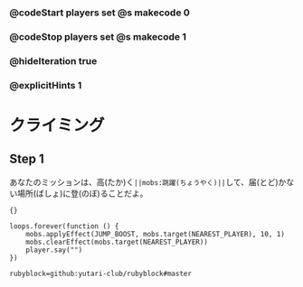 ### @codeStart players set @s makecode 0
### @codeStop players set @s makecode 1

### @hideIteration true 
### @explicitHints 1


<!-- # The Climb -->
# クライミング

## Step 1
あなたのミッションは、高(たか)く``||mobs:跳躍(ちょうやく)||``して、届(とど)かない場所(ばしょ)に登(のぼ)ることだよ。
<!-- Your challenge is to ``||mobs:jump||`` really high to climb up to the inaccessible area.  -->
```template
{}
``` 
```ghost
loops.forever(function () {
    mobs.applyEffect(JUMP_BOOST, mobs.target(NEAREST_PLAYER), 10, 1)
    mobs.clearEffect(mobs.target(NEAREST_PLAYER))
    player.say("")
})
```
```package
rubyblock=github:yutari-club/rubyblock#master
```